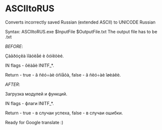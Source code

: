 ASCIItoRUS
==========
Converts incorrectly saved Russian (extended ASCII) to UNICODE Russian

Syntax: ASCIItoRUS.exe $InputFile $OutputFile.txt
The output file has to be .txt

_BEFORE_:

  Çàãðóçêà ìîäóëåé è ôóíêöèé.

  IN flags - ôëàãè INITF_*.

  Return   - true - â ñëó÷àè óñïåõà,
             false - â ñëó÷àè îøèáêè.
            
             
             
_AFTER_:

  Загрузка модулей и функций.

  IN flags - флаги INITF_*.

  Return   - true - в случаи успеха,
             false - в случаи ошибки.


Ready for Google translate :)            
